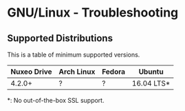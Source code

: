 # GNU/Linux - Troubleshooting

## Supported Distributions

This is a table of minimum supported versions.

| Nuxeo Drive | Arch Linux | Fedora | Ubuntu
|---|---|---|---
| 4.2.0+ | ? | ? | 16.04 LTS*

*: No out-of-the-box SSL support.
